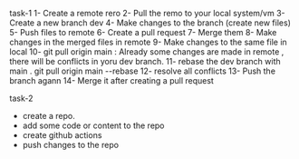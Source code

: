 task-1
1- Create a remote rero
2- Pull the remo to your local system/vm
3- Create a new branch dev
4- Make changes to the branch (create new files)
5- Push files to remote 
6- Create a pull request 
7- Merge them
8- Make changes in the merged files in remote 
9- Make changes to the same file in local
10- git pull origin main : Already some changes are made in remote , there will be conflicts in yoru dev branch.
11- rebase the dev branch with main . git pull origin main --rebase
12- resolve all conflicts
13- Push the branch agann
14- Merge it after creating a pull request 


task-2

- create a repo.
- add some code or content to the repo
- create github actions
- push changes to the repo
